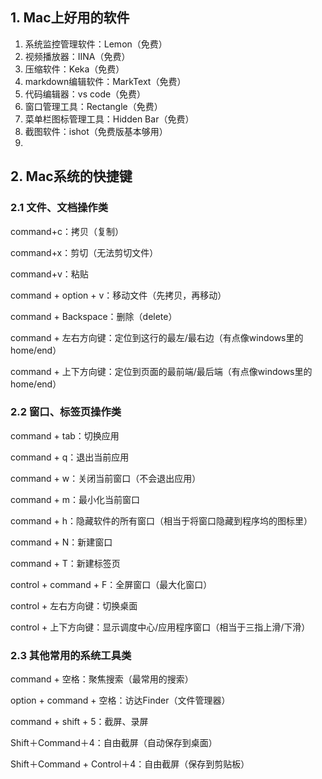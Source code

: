 ## 1. Mac上好用的软件

1. 系统监控管理软件：Lemon（免费）
2. 视频播放器：IINA（免费）
3. 压缩软件：Keka（免费）
4. markdown编辑软件：MarkText（免费）
5. 代码编辑器：vs code（免费）
6. 窗口管理工具：Rectangle（免费）
7. 菜单栏图标管理工具：Hidden Bar（免费）
8. 截图软件：ishot（免费版基本够用）
9. 

## 2. Mac系统的快捷键

### 2.1 文件、文档操作类

command+c：拷贝（复制）

command+x：剪切（无法剪切文件）

command+v：粘贴

command + option + v：移动文件（先拷贝，再移动）

command + Backspace：删除（delete）

command + 左右方向键：定位到这行的最左/最右边（有点像windows里的home/end）

command + 上下方向键：定位到页面的最前端/最后端（有点像windows里的home/end）

### 2.2 窗口、标签页操作类

command + tab：切换应用

command + q：退出当前应用

command + w：关闭当前窗口（不会退出应用）

command + m：最小化当前窗口

command + h：隐藏软件的所有窗口（相当于将窗口隐藏到程序坞的图标里）

command + N：新建窗口

command + T：新建标签页

control + command + F：全屏窗口（最大化窗口）

control + 左右方向键：切换桌面

control + 上下方向键：显示调度中心/应用程序窗口（相当于三指上滑/下滑）

### 2.3 其他常用的系统工具类

command + 空格：聚焦搜索（最常用的搜索）

option + command + 空格：访达Finder（文件管理器）

command + shift + 5：截屏、录屏

Shift＋Command＋4：自由截屏（自动保存到桌面）

Shift＋Command + Control＋4：自由截屏（保存到剪贴板）

